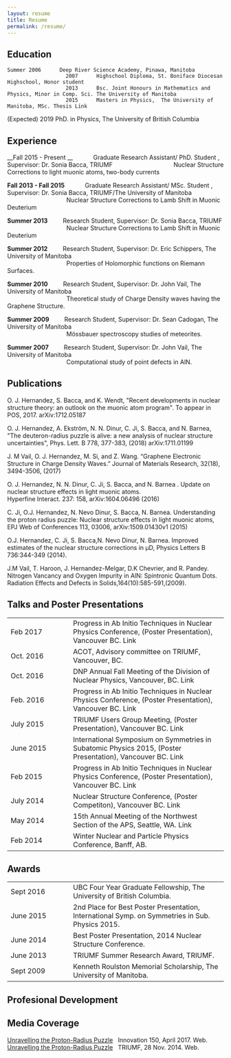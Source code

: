 ```yaml
---
layout: resume
title: Resume
permalink: /resume/
---
```



## __Education__
    Summer 2006      Deep River Science Academy, Pinawa, Manitoba                     
                       2007      Highschool Diploma, St. Boniface Diocesan Highschool, Honor student
                       2013      Bsc. Joint Honours in Mathematics and Physics, Minor in Comp. Sci. The University of Manitoba
                       2015      Masters in Physics,  The University of Manitoba, MSc. Thesis Link
(Expected)  2019      PhD. in Physics,  The University of British Columbia 

## __Experience__

__Fall 2015 - Present __ &nbsp;&nbsp;&nbsp;&nbsp;&nbsp;&nbsp;&nbsp;&nbsp;&nbsp;&nbsp;      Graduate Research Assistant/ PhD. Student ,  Supervisor: Dr. Sonia Bacca,  TRIUMF
&nbsp;&nbsp;&nbsp;&nbsp;&nbsp;&nbsp;&nbsp;&nbsp;&nbsp;&nbsp;&nbsp;&nbsp;&nbsp;&nbsp;&nbsp;&nbsp;&nbsp;&nbsp;&nbsp;&nbsp;&nbsp;&nbsp;&nbsp;&nbsp;&nbsp;&nbsp;&nbsp;&nbsp;&nbsp;&nbsp;&nbsp;&nbsp;&nbsp;&nbsp;
Nuclear Structure Corrections to light muonic atoms, two-body currents

__Fall 2013 - Fall 2015__ &nbsp;&nbsp;&nbsp;&nbsp;&nbsp;&nbsp;&nbsp;&nbsp;&nbsp;&nbsp;      Graduate Research Assistant/ MSc. Student ,  Supervisor: Dr. Sonia Bacca,  TRIUMF/The University of Manitoba  
&nbsp;&nbsp;&nbsp;&nbsp;&nbsp;&nbsp;&nbsp;&nbsp;&nbsp;&nbsp;&nbsp;&nbsp;&nbsp;&nbsp;&nbsp;&nbsp;&nbsp;&nbsp;&nbsp;&nbsp;&nbsp;&nbsp;&nbsp;&nbsp;&nbsp;&nbsp;&nbsp;&nbsp;&nbsp;&nbsp;&nbsp;&nbsp;&nbsp;&nbsp;
Nuclear Structure Corrections to Lamb Shift in Muonic Deuterium

__Summer 2013__ &nbsp;&nbsp;&nbsp;&nbsp;&nbsp;&nbsp;&nbsp;     Research Student,  Supervisor: Dr. Sonia Bacca, TRIUMF  
&nbsp;&nbsp;&nbsp;&nbsp;&nbsp;&nbsp;&nbsp;&nbsp;&nbsp;&nbsp;&nbsp;&nbsp;&nbsp;&nbsp;&nbsp;&nbsp;&nbsp;&nbsp;&nbsp;&nbsp;&nbsp;&nbsp;&nbsp;&nbsp;&nbsp;&nbsp;&nbsp;&nbsp;&nbsp;&nbsp;&nbsp;&nbsp;&nbsp;&nbsp;
Nuclear Structure Corrections to Lamb Shift in Muonic Deuterium

__Summer 2012__ &nbsp;&nbsp;&nbsp;&nbsp;&nbsp;&nbsp;&nbsp;     Research Student,  Supervisor: Dr. Eric Schippers, The University of Manitoba    
&nbsp;&nbsp;&nbsp;&nbsp;&nbsp;&nbsp;&nbsp;&nbsp;&nbsp;&nbsp;&nbsp;&nbsp;&nbsp;&nbsp;&nbsp;&nbsp;&nbsp;&nbsp;&nbsp;&nbsp;&nbsp;&nbsp;&nbsp;&nbsp;&nbsp;&nbsp;&nbsp;&nbsp;&nbsp;&nbsp;&nbsp;&nbsp;&nbsp;&nbsp;
Properties of Holomorphic functions on Riemann Surfaces.

​__Summer 2010__ &nbsp;&nbsp;&nbsp;&nbsp;&nbsp;&nbsp;&nbsp;     Research Student,  Supervisor: Dr. John Vail, The University of Manitoba  
&nbsp;&nbsp;&nbsp;&nbsp;&nbsp;&nbsp;&nbsp;&nbsp;&nbsp;&nbsp;&nbsp;&nbsp;&nbsp;&nbsp;&nbsp;&nbsp;&nbsp;&nbsp;&nbsp;&nbsp;&nbsp;&nbsp;&nbsp;&nbsp;&nbsp;&nbsp;&nbsp;&nbsp;&nbsp;&nbsp;&nbsp;&nbsp;&nbsp;&nbsp;
Theoretical study of Charge Density waves having the Graphene Structure​.

__Summer 2009__ &nbsp;&nbsp;&nbsp;&nbsp;&nbsp;&nbsp;&nbsp;    Research Student,  Supervisor: Dr. Sean Cadogan, The University of Manitoba   
&nbsp;&nbsp;&nbsp;&nbsp;&nbsp;&nbsp;&nbsp;&nbsp;&nbsp;&nbsp;&nbsp;&nbsp;&nbsp;&nbsp;&nbsp;&nbsp;&nbsp;&nbsp;&nbsp;&nbsp;&nbsp;&nbsp;&nbsp;&nbsp;&nbsp;&nbsp;&nbsp;&nbsp;&nbsp;&nbsp;&nbsp;&nbsp;&nbsp;&nbsp;
Mössbauer spectroscopy studies of meteorites.

__Summer 2007__ &nbsp;&nbsp;&nbsp;&nbsp;&nbsp;&nbsp;&nbsp;    Research Student,  Supervisor: Dr. John Vail, The University of Manitoba   
&nbsp;&nbsp;&nbsp;&nbsp;&nbsp;&nbsp;&nbsp;&nbsp;&nbsp;&nbsp;&nbsp;&nbsp;&nbsp;&nbsp;&nbsp;&nbsp;&nbsp;&nbsp;&nbsp;&nbsp;&nbsp;&nbsp;&nbsp;&nbsp;&nbsp;&nbsp;&nbsp;&nbsp;&nbsp;&nbsp;&nbsp;&nbsp;&nbsp;&nbsp;
Computational study of point defects in AlN.


## __Publications__
O. J. Hernandez, S. Bacca, and K. Wendt, "Recent developments in nuclear structure theory: an outlook on the muonic atom program". To appear in POS, 2017. arXiv:1712.05187

O. J. Hernandez, A. Ekström, N. N. Dinur, C. Ji, S. Bacca, and N. Barnea,  "The deuteron-radius puzzle is alive: a new analysis of nuclear structure uncertainties", Phys. Lett. B 778, 377-383, (2018)     arXiv:1711.01199

J. M Vail, O. J. Hernandez, M. Si, and Z. Wang. “Graphene Electronic Structure in Charge Density Waves.” Journal of Materials Research, 32(18), 3494-3506, (2017)

O. J. Hernandez, N. N. Dinur, C. Ji, S. Bacca, and N. Barnea . Update on nuclear structure effects in light muonic atoms.  
Hyperfine Interact. 237: 158,  arXiv:1604.06496   (2016)

C. Ji, O.J. Hernandez, N. Nevo Dinur, S. Bacca, N. Barnea. Understanding the proton radius puzzle: Nuclear structure effects in light muonic atoms, EPJ Web of Conferences 113, 03006,  arXiv:1509.01430v1 (2015)

O.J. Hernandez, C. Ji, S. Bacca,N. Nevo Dinur, N. Barnea. Improved estimates of the nuclear structure corrections in μD,
Physics Letters B 736:344-349 (2014).

​J.M Vail, T. Haroon, J. Hernandez-Melgar, D.K Chevrier, and R. Pandey. Nitrogen Vancancy and Oxygen Impurity in AlN: Spintronic Quantum Dots. Radiation Effects and Defects in Solids,164(10):585-591,(2009).

## __Talks and Poster Presentations__

|               |               |             | 
| :----------------- |---------------|:-------------| 
| Feb&nbsp;2017     | &nbsp;&nbsp;&nbsp;&nbsp;&nbsp;&nbsp;&nbsp; | <span style="font-weight:normal">Progress in Ab Initio Techniques in Nuclear Physics Conference, (Poster Presentation), Vancouver BC. Link</span>  |
| Oct.&nbsp;2016     | &nbsp;             | <span style="font-weight:normal"> ACOT,  Advisory committee on TRIUMF, Vancouver, BC.</span>    |   
| Oct.&nbsp;2016     | &nbsp;              | <span style="font-weight:normal">DNP Annual Fall Meeting of the Division of Nuclear Physics, Vancouver, BC. Link</span>       |  
| Feb.&nbsp;2016     | &nbsp;              | <span style="font-weight:normal"> Progress in Ab Initio Techniques in Nuclear Physics Conference, (Poster Presentation), Vancouver BC. Link</span>       |  
| July&nbsp;2015     | &nbsp;              | <span style="font-weight:normal">  TRIUMF Users Group Meeting, (Poster Presentation), Vancouver BC. Link</span>       |  
| June&nbsp;2015     | &nbsp;              | <span style="font-weight:normal">  International Symposium on Symmetries in Subatomic Physics 2015, (Poster Presentation), Vancouver BC. Link</span>       |  
| Feb&nbsp;2015     | &nbsp;              | <span style="font-weight:normal">  Progress in Ab Initio Techniques in Nuclear Physics Conference, (Poster Presentation), Vancouver BC. Link</span>       |  
| July&nbsp;2014     | &nbsp;              | <span style="font-weight:normal">   Nuclear Structure Conference, (Poster Competiton), Vancouver BC. Link</span>       |  
| May&nbsp;2014     | &nbsp;              | <span style="font-weight:normal">   15th Annual Meeting of the Northwest Section of the APS, Seattle, WA. Link</span>       |  
| Feb&nbsp;2014     | &nbsp;              | <span style="font-weight:normal">   Winter Nuclear and Particle Physics Conference, Banff, AB. </span>       |  


## __Awards__

|               |               |             | 
| :----------------- |---------------|:-------------| 
| Sept&nbsp;2016     | &nbsp;&nbsp;&nbsp;&nbsp;&nbsp;&nbsp;&nbsp; | <span style="font-weight:normal">UBC Four Year Graduate Fellowship, The University of British Columbia.</span>  |
| June&nbsp;2015     | &nbsp;             | <span style="font-weight:normal">2nd Place for Best Poster Presentation, International Symp. on Symmetries in Sub. Physics 2015.</span>    |   
| June&nbsp;2014     | &nbsp;              | <span style="font-weight:normal">Best Poster Presentation, 2014 Nuclear Structure Conference.</span>       |  
| June&nbsp;2013     | &nbsp;              | <span style="font-weight:normal">TRIUMF Summer Research Award,  TRIUMF.</span>       |  
| Sept&nbsp;2009     | &nbsp;              | <span style="font-weight:normal">Kenneth Roulston Memorial Scholarship, The University of Manitoba.</span>       |  

## __Profesional Development__

## __Media Coverage__
[Unravelling the Proton-Radius Puzzle](/https://innovation150.ca/story/unraveling-proton-radius-puzzle)&nbsp;&nbsp; Innovation 150, April 2017. Web.  
[Unravelling the Proton-Radius Puzzle](/http://www.triumf.ca/research-highlights/experimental-result/unravelling-proton-radius-puzzle)&nbsp;&nbsp; TRIUMF, 28 Nov. 2014. Web.
